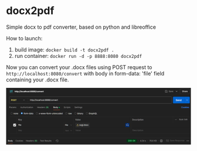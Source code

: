 # docx2pdf
Simple docx to pdf converter, based on python and libreoffice

How to launch:
1) build image: `docker build -t docx2pdf .`
2) run container: `docker run -d -p 8888:8080 docx2pdf`

 Now you can convert your .docx files using POST request to `http://localhost:8080/convert` with body in form-data: 'file' field containing your .docx file.

![img.png](postman-example.png)
